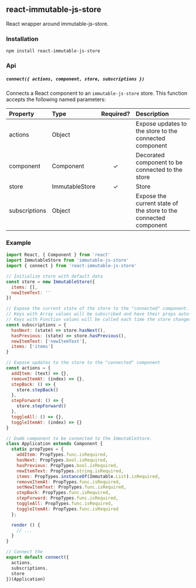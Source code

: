 react-immutable-js-store
-----
React wrapper around immutable-js-store.

### Installation
```
npm install react-immutable-js-store
```

### Api

##### `connect({ actions, component, store, subscriptions })`

Connects a React component to an `immutable-js-store` store.
This function accepts the following named parameters:

| Property | Type | Required? | Description |
|:---|:---|:---:|:---|
| actions | Object |  | Expose updates to the store to the connected component |
| component | Component | ✓ | Decorated component to be connected to the store |
| store | ImmutableStore | ✓ | Store |
| subscriptions | Object |  | Expose the current state of the store to the connected component |

### Example
```js
import React, { Component } from 'react'
import ImmutableStore from 'immutable-js-store'
import { connect } from 'react-immutable-js-store'

// Initialize store with default data
const store = new ImmutableStore({
  items: [],
  newItemText: ''
})

// Expose the current state of the store to the "connected" component.
// Keys with Array values will be subscribed and have their props auto-updated.
// Keys with Function values will be called each time the store changes.
const subscriptions = {
  hasNext: (state) => store.hasNext(),
  hasPrevious: (state) => store.hasPrevious(),
  newItemText: ['newItemText'],
  items: ['items']
}

// Expose updates to the store to the "connected" component
const actions = {
  addItem: (text) => {},
  removeItemAt: (index) => {},
  stepBack: () => {
    store.stepBack()
  },
  stepForward: () => {
    store.stepForward()
  },
  toggleAll: () => {},
  toggleItemAt: (index) => {}
}

// Dumb component to be connected to the ImmutableStore.
class Application extends Component {
  static propTypes = {
    addItem: PropTypes.func.isRequired,
    hasNext: PropTypes.bool.isRequired,
    hasPrevious: PropTypes.bool.isRequired,
    newItemText: PropTypes.string.isRequired,
    items: PropTypes.instanceOf(Immutable.List).isRequired,
    removeItemAt: PropTypes.func.isRequired,
    setNewItemText: PropTypes.func.isRequired,
    stepBack: PropTypes.func.isRequired,
    stepForward: PropTypes.func.isRequired,
    toggleAll: PropTypes.func.isRequired,
    toggleItemAt: PropTypes.func.isRequired
  };

  render () {
    // ...
  }
}

// Connect the 
export default connect({
  actions,
  subscriptions,
  store
})(Application)
```
